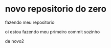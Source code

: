 # novo repositorio do zero
 fazendo meu repositorio

oi estou fazendo meu primeiro commit sozinho

de novo2